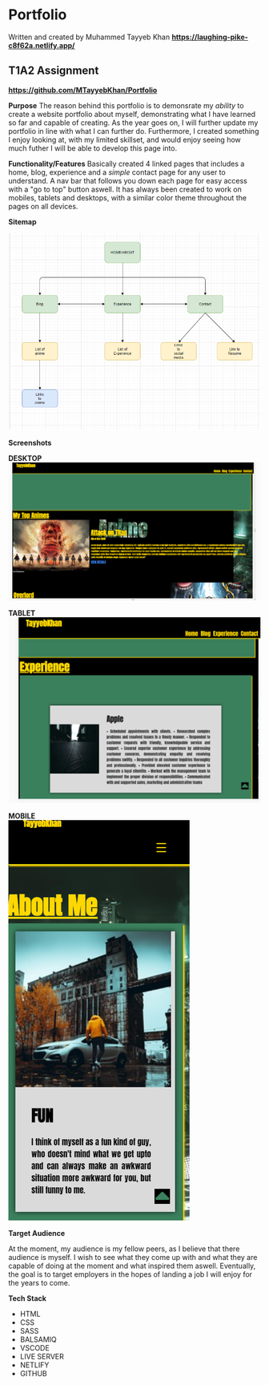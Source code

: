 # Portfolio
Written and created by Muhammed Tayyeb Khan
**https://laughing-pike-c8f62a.netlify.app/**

## T1A2 Assignment
**https://github.com/MTayyebKhan/Portfolio**

**Purpose**
The reason behind this portfolio is to demonsrate my *ability* to create a website portfolio about myself, demonstrating what I have learned so far and capable of creating. As the year goes on, I will further update my portfolio in line with what I can further do. Furthermore, I created something I enjoy looking at, with my limited skillset, and would enjoy seeing how much futher I will be able to develop this page into.

**Functionality/Features**
Basically created 4 linked pages that includes a home, blog, experience and a *simple* contact page for any user to understand. A nav bar that follows you down each page for easy access with a "go to top" button aswell. It has always been created to work on mobiles, tablets and desktops, with a similar color theme throughout the pages on all devices.

**Sitemap**

<img src="Screenshots/Sitemap.png">

**Screenshots**
<br>

**DESKTOP**
<br>
<img src="Screenshots/desktop.png">

**TABLET**
<br>
<img src="Screenshots/tablet.png">

**MOBILE**
<br>
<img src="Screenshots/mobile.png">


**Target Audience**

At the moment, my audience is my fellow peers, as I believe that there audience is myself. I wish to see what they come up with and what they are capable of doing at the moment and what inspired them aswell. Eventually, the goal is to target employers in the hopes of landing a job I will enjoy for the years to come.

**Tech Stack**
* HTML
* CSS
* SASS
* BALSAMIQ
* VSCODE
* LIVE SERVER
* NETLIFY
* GITHUB